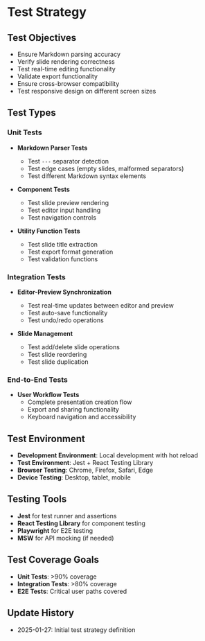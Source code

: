# Test Strategy

## Test Objectives
- Ensure Markdown parsing accuracy
- Verify slide rendering correctness
- Test real-time editing functionality
- Validate export functionality
- Ensure cross-browser compatibility
- Test responsive design on different screen sizes

## Test Types

### Unit Tests
- **Markdown Parser Tests**
  - Test `---` separator detection
  - Test edge cases (empty slides, malformed separators)
  - Test different Markdown syntax elements

- **Component Tests**
  - Test slide preview rendering
  - Test editor input handling
  - Test navigation controls

- **Utility Function Tests**
  - Test slide title extraction
  - Test export format generation
  - Test validation functions

### Integration Tests
- **Editor-Preview Synchronization**
  - Test real-time updates between editor and preview
  - Test auto-save functionality
  - Test undo/redo operations

- **Slide Management**
  - Test add/delete slide operations
  - Test slide reordering
  - Test slide duplication

### End-to-End Tests
- **User Workflow Tests**
  - Complete presentation creation flow
  - Export and sharing functionality
  - Keyboard navigation and accessibility

## Test Environment
- **Development Environment**: Local development with hot reload
- **Test Environment**: Jest + React Testing Library
- **Browser Testing**: Chrome, Firefox, Safari, Edge
- **Device Testing**: Desktop, tablet, mobile

## Testing Tools
- **Jest** for test runner and assertions
- **React Testing Library** for component testing
- **Playwright** for E2E testing
- **MSW** for API mocking (if needed)

## Test Coverage Goals
- **Unit Tests**: >90% coverage
- **Integration Tests**: >80% coverage
- **E2E Tests**: Critical user paths covered

## Update History
- 2025-01-27: Initial test strategy definition